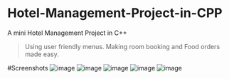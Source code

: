 # Hotel-Management-Project-in-CPP
A mini Hotel Management Project in C++
> Using user friendly menus.
> Making room booking and Food orders made easy.

#Screenshots
![image](https://user-images.githubusercontent.com/71898557/211371427-42d9f851-1e15-479e-9b7f-e405843c834f.png)
![image](https://user-images.githubusercontent.com/71898557/211371514-76471884-61e4-4cc7-be0b-3efc7da8e591.png)
![image](https://user-images.githubusercontent.com/71898557/211371579-e9b759a9-ad05-4044-8e81-7e8348c96a30.png)
![image](https://user-images.githubusercontent.com/71898557/211371721-c62d6979-069c-4539-b620-fc01c3dd1731.png)
![image](https://user-images.githubusercontent.com/71898557/211371748-b7dcbf57-9f27-49f5-a0d8-722a76904b32.png)
